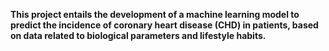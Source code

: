 **This project entails the development of a machine learning model to predict the incidence of coronary heart disease (CHD) in patients, based on data related to biological parameters and lifestyle habits.**
